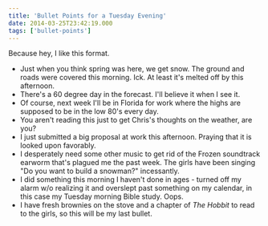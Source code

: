 ```yaml
---
title: 'Bullet Points for a Tuesday Evening'
date: 2014-03-25T23:42:19.000
tags: ['bullet-points']
---
```


Because hey, I like this format.

- Just when you think spring was here, we get snow. The ground and roads were covered this morning. Ick. At least it's melted off by this afternoon.
- There's a 60 degree day in the forecast. I'll believe it when I see it.
- Of course, next week I'll be in Florida for work where the highs are supposed to be in the low 80's every day.
- You aren't reading this just to get Chris's thoughts on the weather, are you?
- I just submitted a big proposal at work this afternoon. Praying that it is looked upon favorably.
- I desperately need some other music to get rid of the Frozen soundtrack earworm that's plagued me the past week. The girls have been singing "Do you want to build a snowman?" incessantly.
- I did something this morning I haven't done in ages - turned off my alarm w/o realizing it and overslept past something on my calendar, in this case my Tuesday morning Bible study. Oops.
- I have fresh brownies on the stove and a chapter of _The Hobbit_ to read to the girls, so this will be my last bullet.
